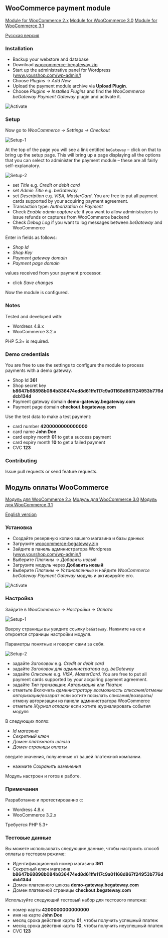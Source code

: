 ## WooCommerce payment module

[Module for WooCommerce 2.x](https://github.com/begateway/woocommerce-payment-module/tree/woocommerce-2.4)
[Module for WooCommerce 3.0](https://github.com/begateway/woocommerce-payment-module/tree/woocommerce-3.0)
[Module for WooCommerce 3.1](https://github.com/begateway/woocommerce-payment-module/tree/woocommerce-3.1)

[Русская версия](#Модуль-оплаты-woocommerce)

### Installation

  * Backup your webstore and database
  * Download [woocommerce-begateway.zip](https://github.com/beGateway/woocommerce-payment-module/blob/master/woocommerce-begateway.zip?raw=true)
  * Start up the administrative panel for Wordpress (www.yourshop.com/wp-admin/)
  * Choose _Plugins -> Add New_
  * Upload the payment module archive via **Upload Plugin**.
  * Choose _Plugins -> Installed Plugins_ and find the _WooCommerce beGateway Payment Gateway_ plugin and activate it.

![Activate](https://github.com/beGateway/woocommerce-payment-module/raw/master/doc/activate-plugin-en.png)

### Setup

Now go to _WooCommerce -> Settings -> Checkout_

![Setup-1](https://github.com/beGateway/woocommerce-payment-module/raw/master/doc/setup-plugin-1-en.png)

At the top of the page you will see a link entitled `beGateway` – click on that to bring up the setup page.
This will bring up a page displaying all the options that you can select to administer the payment module – these are all fairly self-explanatory.

![Setup-2](https://github.com/beGateway/woocommerce-payment-module/raw/master/doc/setup-plugin-2-en.png)

  * set _Title_ e.g. _Credit or debit card_
  * set _Admin Title_ e.g. _beGateway_
  * set _Description_ e.g. _VISA, MasterCard_. You are free to put all payment cards supported by your acquiring payment agreement.
  * Transaction type: _Authorization_ or _Payment_
  * Check _Enable admin capture etc_ if you want to allow administrators
    to issue refunds or captures from WooCommerce backend
  * Check _Debug Log_ if you want to log messages between _beGateway_
    and WooCommerce

Enter in fields as follows:

  * _Shop Id_
  * _Shop Key_
  * _Payment gateway domain_
  * _Payment page domain_

values received from your payment processor.

  * click _Save changes_

Now the module is configured.

### Notes

Tested and developed with:

  * Wordress 4.8.x
  * WooCommerce 3.2.x

PHP 5.3+ is required.

### Demo credentials

You are free to use the settings to configure the module to process
payments with a demo gateway.

  * Shop Id __361__
  * Shop secret key __b8647b68898b084b836474ed8d61ffe117c9a01168d867f24953b776ddcb134d__
  * Payment gateway domain __demo-gateway.begateway.com__
  * Payment page domain __checkout.begateway.com__

Use the test data to make a test payment:

  * card number __4200000000000000__
  * card name __John Doe__
  * card expiry month __01__ to get a success payment
  * card expiry month __10__ to get a failed payment
  * CVC __123__

### Contributing

Issue pull requests or send feature requests.

## Модуль оплаты WooCommerce

[Модуль для WooCommerce 2.x](https://github.com/begateway/woocommerce-payment-module/tree/woocommerce-2.4)
[Модуль для WooCommerce 3.0](https://github.com/begateway/woocommerce-payment-module/tree/woocommerce-3.0)
[Модуль для WooCommerce 3.1](https://github.com/begateway/woocommerce-payment-module/tree/woocommerce-3.1)

[English version](#woocommerce-payment-module)

### Установка

  * Создайте резервную копию вашего магазина и базы данных
  * Загрузите [woocommerce-begateway.zip](https://github.com/beGateway/woocommerce-payment-module/blob/master/woocommerce-begateway.zip?raw=true)
  * Зайдите в панель администратора Wordpress (www.yourshop.com/wp-admin/)
  * Выберите _Плагины -> Добавить новый_
  * Загрузите модуль через **Добавить новый**
  * Выберите _Плагины -> Установленные_ и найдите _WooCommerce beGateway Payment Gateway_ модуль и активируйте его.

![Activate](https://github.com/beGateway/woocommerce-payment-module/raw/master/doc/activate-plugin-ru.png)

### Настройка

Зайдите в _WooCommerce -> Настройки -> Оплата_

![Setup-1](https://github.com/beGateway/woocommerce-payment-module/raw/master/doc/setup-plugin-1-ru.png)

Вверху страницы вы увидите ссылку `beGateway`. Нажмите на ее и откроется
страницы настройки модуля.

Параметры понятные и говорят сами за себя.

![Setup-2](https://github.com/beGateway/woocommerce-payment-module/raw/master/doc/setup-plugin-2-ru.png)

  * задайте _Заголовок_ e.g. _Credit or debit card_
  * задайте _Заголовок для администратора_ e.g. _beGateway_
  * задайте _Описание_ e.g. _VISA, MasterCard_. You are free to put all payment cards supported by your acquiring payment agreement.
  * задайте _Тип транзакции_: _Авторизация_ или _Платеж_
  * отметьте _Включить администратору возможность списания/отмены авторизации/возврат_ если хотите посылать списания/возвраты/отмену авторизации из панели администратора WooCommerce
  * отметьте _Журнал отладки_ если хотите журналировать события модуля

В следующих полях:

  * _Id магазина_
  * _Секретный ключ_
  * _Домен платежного шлюза_
  * _Домен страницы оплаты_

введите значения, полученные от вашей платежной компании.

  * нажмите _Сохранить изменения_

Модуль настроен и готов к работе.

### Примечания

Разработанно и протестированно с:

  * Wordress 4.8.x
  * WooCommerce 3.2.x

Требуется PHP 5.3+

### Тестовые данные

Вы можете использовать следующие данные, чтобы настроить способ оплаты в
тестовом режиме:

  * Идентификационный номер магазина __361__
  * Секретный ключ магазина __b8647b68898b084b836474ed8d61ffe117c9a01168d867f24953b776ddcb134d__
  * Домен платежного шлюза __demo-gateway.begateway.com__
  * Домен платежной страницы __checkout.begateway.com__

Используйте следующий тестовый набор для тестового платежа:

  * номер карты __4200000000000000__
  * имя на карте __John Doe__
  * месяц срока действия карты __01__, чтобы получить успешный платеж
  * месяц срока действия карты __10__, чтобы получить неуспешный платеж
  * CVC __123__
